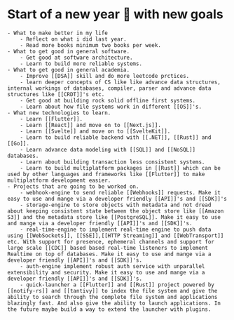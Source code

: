 # Start of a new year 🌠 with new goals
	- What to make better in my life
		- Reflect on what i did last year.
		- Read more books minimum two books per week.
	- What to get good in general software.
		- Get good at software architecture.
		- Learn to build more reliable systems.
	- What to get good in general academia.
		- Improve [[DSA]] skill and do more leetcode prctices.
		- learn deeper concepts of CS like like advance data structures, internal workings of databases, compiler, parser and advance data structures like [[CRDT]]'s etc.
		- Get good at building rock solid offline first systems.
		- Learn about how file systems work in different [[OS]]'s.
	- What new technologies to learn.
		- Learn [[Flutter]].
		- Learn [[React]] and move on to [[Next.js]].
		- Learn [[Svelte]] and move on to [[SvelteKit]].
		- Learn to build reliable backend with [[.NET]], [[Rust]] and [[Go]].
		- Learn advance data modeling with [[SQL]] and [[NoSQL]] databases.
		- Learn about building transaction less consistent systems.
		- Learn to build multiplatform packages in [[Rust]] which can be used by other languages and frameworks like [[Flutter]] to make multiplatform development easier.
	- Projects that are going to be worked on.
		- webhook-engine to send reliable [[Webhooks]] requests. Make it easy to use and mange via a developer friendly [[API]]'s and [[SDK]]'s
		- storage-engine to store objects with metadata and not dread about keeping consistent state between the object store like [[Amazon S3]] and the metadata store like [[PostgreSQL]]. Make it easy to use and mange via a developer friendly [[API]]'s and [[SDK]]'s.
		- real-time-engine to implement real-time engine to push data using [[WebSockets]], [[SSE]],[[HTTP Streaming]] and [[WebTransport]] etc. With support for presence, ephemeral channels and support for large scale [[CDC]] based based real-time listeners to implement Realtime on top of databases. Make it easy to use and mange via a developer friendly [[API]]'s and [[SDK]]'s.
		- auth-engine implement robust auth service with unparallel extensibility and security. Make it easy to use and mange via a developer friendly [[API]]'s and [[SDK]]'s.
		- quick-launcher a [[Flutter]] and [[Rust]] project powered by [[notify-rs]] and [[tantivy]] to index the file system and give the ability to search through the complete file system and applications blazingly fast. And also give the ability to launch applications. In the future maybe build a way to extend the launcher with plugins.